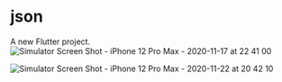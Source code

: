 # json

A new Flutter project.
![Simulator Screen Shot - iPhone 12 Pro Max - 2020-11-17 at 22 41 00](https://user-images.githubusercontent.com/37612961/99471746-f839d300-2925-11eb-9cb3-0d8fce8337bc.png)

![Simulator Screen Shot - iPhone 12 Pro Max - 2020-11-22 at 20 42 10](https://user-images.githubusercontent.com/37612961/99920566-327aea00-2d03-11eb-9457-87c0d894ae98.png)
